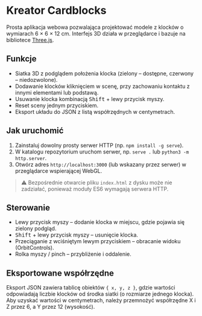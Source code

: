# Kreator Cardblocks

Prosta aplikacja webowa pozwalająca projektować modele z klocków o wymiarach 6 × 6 × 12 cm. Interfejs 3D działa w przeglądarce i bazuje na bibliotece [Three.js](https://threejs.org/).

## Funkcje

- Siatka 3D z podglądem położenia klocka (zielony – dostępne, czerwony – niedozwolone).
- Dodawanie klocków kliknięciem w scenę, przy zachowaniu kontaktu z innymi elementami lub podstawą.
- Usuwanie klocka kombinacją <kbd>Shift</kbd> + lewy przycisk myszy.
- Reset sceny jednym przyciskiem.
- Eksport układu do JSON z listą współrzędnych w centymetrach.

## Jak uruchomić

1. Zainstaluj dowolny prosty serwer HTTP (np. `npm install -g serve`).
2. W katalogu repozytorium uruchom serwer, np. `serve .` lub `python3 -m http.server`.
3. Otwórz adres `http://localhost:3000` (lub wskazany przez serwer) w przeglądarce wspierającej WebGL.

> ⚠️ Bezpośrednie otwarcie pliku `index.html` z dysku może nie zadziałać, ponieważ moduły ES6 wymagają serwera HTTP.

## Sterowanie

- Lewy przycisk myszy – dodanie klocka w miejscu, gdzie pojawia się zielony podgląd.
- <kbd>Shift</kbd> + lewy przycisk myszy – usunięcie klocka.
- Przeciąganie z wciśniętym lewym przyciskiem – obracanie widoku (OrbitControls).
- Rolka myszy / pinch – przybliżenie i oddalenie.

## Eksportowane współrzędne

Eksport JSON zawiera tablicę obiektów `{ x, y, z }`, gdzie wartości odpowiadają liczbie klocków od środka siatki (o rozmiarze jednego klocka). Aby uzyskać wartości w centymetrach, należy przemnożyć współrzędne X i Z przez 6, a Y przez 12 (wysokość).
